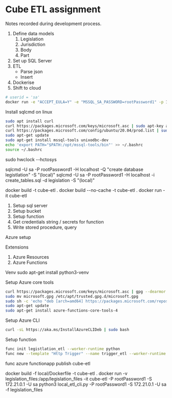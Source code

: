 # Cube ETL assignment
Notes recorded during development process.

1. Define data models
    1. Legislation
    2. Jurisdiction
    3. Body
    4. Part
2. Set up SQL Server
3. ETL
    - Parse json
    - Insert
4. Dockerise
5. Shift to cloud


```sh
# userid = 'sa'
docker run -e "ACCEPT_EULA=Y" -e "MSSQL_SA_PASSWORD=rootPassword1" -p 1433:1433 -d mcr.microsoft.com/mssql/server:2022-latest
```

Install sqlcmd on linux
```sh
sudo apt install curl
curl https://packages.microsoft.com/keys/microsoft.asc | sudo apt-key add -
curl https://packages.microsoft.com/config/ubuntu/20.04/prod.list | sudo tee /etc/apt/sources.list.d/msprod.list
sudo apt-get update
sudo apt-get install mssql-tools unixodbc-dev
echo 'export PATH="$PATH:/opt/mssql-tools/bin"' >> ~/.bashrc
source ~/.bashrc
```
<!-- CREATE TABLE Persons (PersonID int,LastName varchar(255),FirstName varchar(255),Address varchar(255),City varchar(255)); -->

sudo hwclock --hctosys

sqlcmd -U sa -P rootPassword1 -H localhost -Q "create database legistlation" -S "(local)"
sqlcmd -U sa -P rootPassword1 -H localhost -i create_tables.sql -d legislation -S "(local)"

docker build -t cube-etl .
docker build --no-cache -t cube-etl .
docker run -it cube-etl


1. Setup sql server
2. Setup bucket
3. Setup function
4. Get credentials string / secrets for function
5. Write stored procedure, query


Azure setup

Extensions
1. Azure Resources
2. Azure Functions

Venv
sudo apt-get install python3-venv


Setup Azure core tools
```sh
curl https://packages.microsoft.com/keys/microsoft.asc | gpg --dearmor > microsoft.gpg
sudo mv microsoft.gpg /etc/apt/trusted.gpg.d/microsoft.gpg
sudo sh -c 'echo "deb [arch=amd64] https://packages.microsoft.com/repos/microsoft-ubuntu-$(lsb_release -cs)-prod $(lsb_release -cs) main" > /etc/apt/sources.list.d/dotnetdev.list'
sudo apt-get update
sudo apt-get install azure-functions-core-tools-4
```

Setup Azure CLI
```sh
curl -sL https://aka.ms/InstallAzureCLIDeb | sudo bash
```

Setup function
```sh
func init legistlation_etl --worker-runtime python
func new --template "Http Trigger" --name trigger_etl --worker-runtime python
```
func azure functionapp publish cube-etl

docker build -f local/Dockerfile -t cube-etl .
docker run -v legislation_files:/app/legislation_files -it cube-etl -P rootPassword1 -S 172.21.0.1 -U sa
python3 local_etl_cli.py -P rootPassword1 -S 172.21.0.1 -U sa -f legislation_files